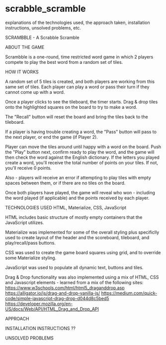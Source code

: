 # scrabble_scramble
explanations of the technologies used, the approach taken, installation instructions, unsolved problems, etc.

SCRAMBBLE - A Scrabble Scramble

ABOUT THE GAME

Scrambble is a one-round, time restricted word game in which 2 players compete to play the best word from a random set of tiles.

HOW IT WORKS

A random set of 5 tiles is created, and both players are working from this same set of tiles. Each player can play a word or pass their turn if they cannot come up with a word.

Once a player clicks to see the tileboard, the timer starts. Drag & drop tiles onto the highlighted squares on the board to try to make a word.

The "Recall" button will reset the board and bring the tiles back to the tileboard.

If a player is having trouble creating a word, the "Pass" button will pass to the next player, or end the game (if Player 2).

Player can move the tiles around until happy with a word on the board. Push the "Play" button next, confirm ready to play the word, and the game will then check the word against the English dictionary. If the letters you played create a word, you'll receive the total number of points on your tiles. If not, you'll receive 0 points. 

Also - players will receive an error if attempting to play tiles with empty spaces between them, or if there are no tiles on the board.

Once both players have played, the game will reveal who won - including the word played (if applicable) and the points received by each player.

TECHNOLOGIES USED
HTML, Materialize, CSS, JavaScript

HTML includes basic structure of mostly empty containers that the JavaScript utilizes. 

Materialize was implemented for some of the overall styling plus specificlly used to create layout of the header and the scoreboard, tileboard, and play/recall/pass buttons.

CSS was used to create the game board squares using grid, and to override some Materialize styling.

JavaScript was used to populate all dynamic text, buttons and tiles. 

Drag & Drop functionality was also implemented using a mix of HTML, CSS and Javascript elements - learned from a mix of the following sites: 
https://www.w3schools.com/html/html5_draganddrop.asp
https://alligator.io/js/drag-and-drop-vanilla-js/
https://medium.com/quick-code/simple-javascript-drag-drop-d044d8c5bed5
https://developer.mozilla.org/en-US/docs/Web/API/HTML_Drag_and_Drop_API

APPROACH



INSTALLATION INSTRUCTIONS
??

UNSOLVED PROBLEMS

